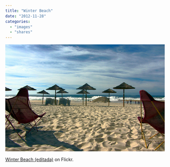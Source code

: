 ```yaml
---
title: "Winter Beach"
date: "2012-11-28"
categories: 
  - "images"
  - "shares"
---
```


![](images/tumblr_mcwx8grHpZ1qz4vrlo1_640.jpg)

[Winter Beach (editada)](http://www.flickr.com/photos/pitermarx/8150373366/) on Flickr.
